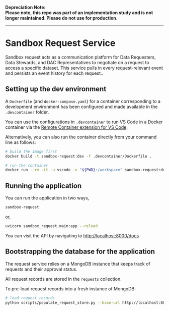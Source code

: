 **Depreciation Note:   
Please note, this repo was part of an implementation study and is not longer maintained.
Please do not use for production.** 

---

# Sandbox Request Service

Sandbox request acts as a communication platform for Data Requesters, Data Stewards, and DAC Representatives to negotiate on a request to access a specific dataset. This service pulls in every request-relevant event and persists an event history for each request..


## Setting up the dev environment

A `Dockerfile` (and `docker-compose.yaml`) for a container corresponding to a development environment has been configured and made available in the `.devcontainer` folder.

You can use the configurations in `.devcontainer` to run VS Code in a Docker container via the [Remote Container extension for VS Code](https://code.visualstudio.com/docs/remote/containers-tutorial).

Alternatively, you can also run the container directly from your command line as follows:

```sh
# build the image first
docker build -t sandbox-request:dev -f .devcontainer/Dockerfile .

# run the container
docker run --rm -it -u vscode -v "${PWD}:/workspace" sandbox-request:dev bash
```


## Running the application

You can run the application in two ways,

```sh
sandbox-request
```

or,

```sh
uvicorn sandbox_request.main:app --reload
```

You can visit the API by navigating to [http://localhost:8000/docs]()


## Bootstrapping the database for the application

The request service relies on a MongoDB instance that keeps track of requests and their approval status.

All request records are stored in the `requests` collection.

To pre-load request records into a fresh instance of MongoDB:

```sh
# load request records
python scripts/populate_request_store.py --base-url http://localhost:8000 --directory examples
```
